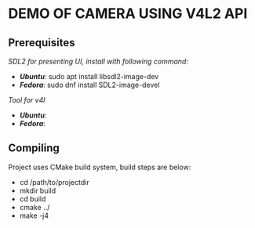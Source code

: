 # **DEMO OF CAMERA USING V4L2 API**

## **Prerequisites**
*SDL2 for presenting UI, install with following command:*
* ***Ubuntu***: sudo apt install libsdl2-image-dev
* ***Fedora***: sudo dnf install SDL2-image-devel

*Tool for v4l*
* ***Ubuntu***:
* ***Fedora***:

## **Compiling**
Project uses CMake build system, build steps are below:
* cd /path/to/projectdir
* mkdir build
* cd build
* cmake ../
* make -j4